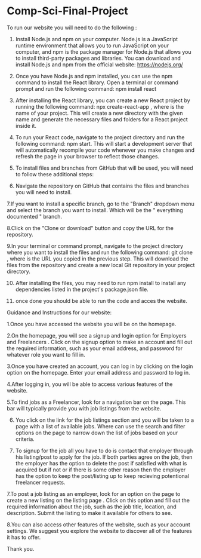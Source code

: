 # Comp-Sci-Final-Project



To run our website you will need to do the following :



1. Install Node.js and npm on your computer. Node.js is a JavaScript runtime environment that allows you to run JavaScript on your computer, and npm is the package manager for Node.js that allows you to install third-party packages and libraries. You can download and install Node.js and npm from the official website: https://nodejs.org/

2. Once you have Node.js and npm installed, you can use the npm command to install the React library. Open a terminal or command prompt and run the following command: npm install react

3. After installing the React library, you can create a new React project by running the following command: npx create-react-app <project-name>, where <project-name> is the name of your project. This will create a new directory with the given name and generate the necessary files and folders for a React project inside it.

4. To run your React code, navigate to the project directory and run the following command: npm start. This will start a development server that will automatically recompile your code whenever you make changes and refresh the page in your browser to reflect those changes.

5. To install files and branches from GitHub that will be used, you will need to follow these additional steps:

6. Navigate the repository on GitHub that contains the files and branches you will need to install.

7.If you want to install a specific branch, go to the "Branch" dropdown menu and select the branch you want to install.  Which will be the " everything documented " branch.

8.Click on the "Clone or download" button and copy the URL for the repository.

9.In your terminal or command prompt, navigate to the project directory where you want to install the files and run the following command: git clone <repository-url>, where <repository-url> is the URL you copied in the previous step. This will download the files from the repository and create a new local Git repository in your project directory.

10. After installing the files, you may need to run npm install to install any dependencies listed in the project's package.json file.

11. once done you should be able to run the code and acces the website.

  
  
  
Guidance and Instructions for our website:

  
  
1.Once you have accessed the website you will be on the homepage.

2.On the homepage, you will see a signup and login option for Employers and Freelancers . Click on the signup option to make an account and fill out the required information, such as your email address, and password for whatever role you want to fill in.

3.Once you have created an account, you can log in by clicking on the login option on the homepage. Enter your email address and password to log in.

4.After logging in, you will be able to access various features of the website. 
  
5.To find jobs as a Freelancer, look for a navigation bar on the page. This bar will typically provide you with job listings from the website.

6. You click on the link for the job listings section and you will be taken to a page with a list of available jobs. Where can use the search and filter options on the page to narrow down the list of jobs based on your criteria. 
  
7. To signup for the job all you have to do is contact that employer through his listing/post to apply for the job. If both parties agree on the job, then the employer has the option to delete the post if satisfied with what is acquired but if not or if there is some other reason then the employer has the option to keep the post/listing up to keep recieving potentional freelancer requests.
  
7.To post a job listing as an employer, look for an option on the page to create a new listing on the listing page . Click on this option and fill out the required information about the job, such as the job title, location, and description. Submit the listing to make it available for others to see.

8.You can also access other features of the website, such as your account settings. We suggest you explore the website to discover all of the features it has to offer.
  
  Thank you.



